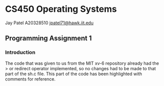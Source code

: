 # CS450 Operating Systems

Jay Patel
A20328510
jpatel71@hawk.iit.edu

## Programming Assignment 1

### Introduction
The code that was given to us from the MIT xv-6 repository already had the > or redirect operator implemented, so no changes had to be made to that part of the sh.c file. This part of the code has been highlighted with comments for reference.
